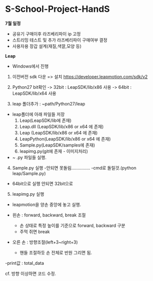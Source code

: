 # S-School-Project-HandS

**7월 일정**
- 공유기 구매이후 라즈베리파이 ip 고정
- 스트리밍 테스트 및 추가 라즈베리파이 구매여부 결정
- 사용자용 장갑 설계(재질,색깔,모양 등)
         
**Leap**
- Windows에서 진행
1. 이전버전 sdk 다운 => 설치
https://developer.leapmotion.com/sdk/v2

2. Python27 bit확인
-> 32bit : LeapSDK/lib/x86 사용
-> 64bit : LeapSDK/lib/x64 사용

3. leap 폴더추가 : ~path/Python27/leap
- leap폴더에 아래 파일들 저장
	1) Leap(LeapSDK/lib에 존재)
	2) Leap.dll (LeapSDK/lib/x86 or x64 에 존재)
	3) Leap (LeapSDK/lib/x86 or x64 에 존재)
	4) LeapPython(LeapSDK/lib/x86 or x64 에 존재)
	5) Sample.py(LeapSDK/samples에 존재)
	6) leapimg.py(git에 존재 - 이미지처리)
- ~ .py 파일들 실행.

4. Sample.py 실행 
-안되면 못돌림...............
-cmd로 돌릴것.(python leap/Sample.py)
- 64bit으로 실행 안되면 32bit으로 

5. leapimg.py 실행

- leapmotion을 양손 중앙에 놓고 실행.

- 왼손 : forward, backward, break 조절
	-  손  상태로 특정 높이를 기준으로 forward, backward 구분
	- 주먹 쥐면 break
- 오른 손 : 방향조절(left+3~right+3)
	- 핸들 조절하듯 손 전체로 반원 그리면 됨.
	
-print값 : total_data 

cf.  방향 이상하면 코드 수정.





